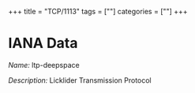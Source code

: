 +++
title = "TCP/1113"
tags = [""]
categories = [""]
+++

# IANA Data

_Name:_ ltp-deepspace

_Description:_ Licklider Transmission Protocol

